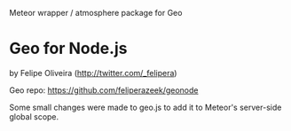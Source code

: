 Meteor wrapper / atmosphere package for Geo

# Geo for Node.js
by Felipe Oliveira (http://twitter.com/_felipera)

Geo repo: https://github.com/feliperazeek/geonode

Some small changes were made to geo.js to add it to Meteor's server-side global scope.